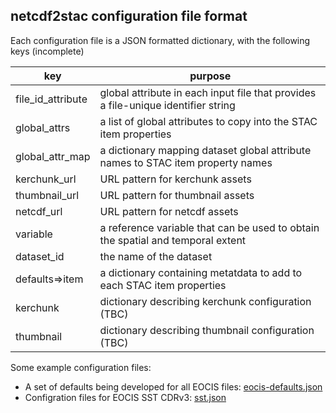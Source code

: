 
## netcdf2stac configuration file format

Each configuration file is a JSON formatted dictionary, with the following keys (incomplete)

| key               | purpose                                                                          |
|-------------------|----------------------------------------------------------------------------------|
| file_id_attribute | global attribute in each input file that provides a file-unique identifier string |
| global_attrs      | a list of global attributes to copy into the STAC item properties                |
| global_attr_map   | a dictionary mapping dataset global attribute names to STAC item property names  |
| kerchunk_url      | URL pattern for kerchunk assets                                                  |
| thumbnail_url     | URL pattern for thumbnail assets                                                 |
| netcdf_url        | URL pattern for netcdf assets                                                    |
| variable          | a reference variable that can be used to obtain the spatial and temporal extent  |
| dataset_id        | the name of the dataset                                                          |
| defaults=>item    | a dictionary containing metatdata to add to each STAC item properties            |
| kerchunk          | dictionary describing kerchunk configuration (TBC)                               |
| thumbnail         | dictionary describing thumbnail configuration (TBC)                              |

Some example configuration files:

* A set of defaults being developed for all EOCIS files: [eocis-defaults.json](eocis-defaults.json)
* Configration files for EOCIS SST CDRv3: [sst.json](sst.json)